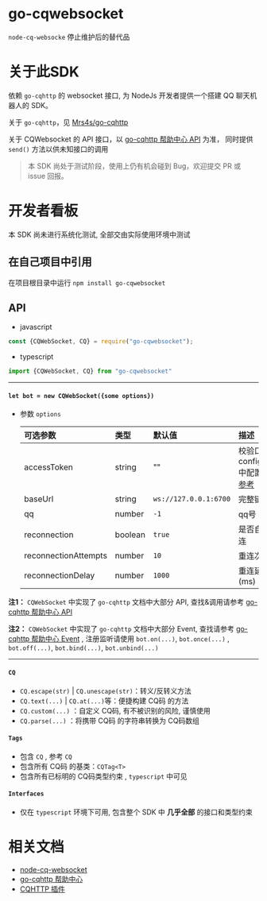 # go-cqwebsocket

`node-cq-websocke` 停止维护后的替代品

# 关于此SDK

依赖 `go-cqhttp` 的 websocket 接口, 为 NodeJs 开发者提供一个搭建 QQ 聊天机器人的 SDK。

关于 `go-cqhttp`，见 [Mrs4s/go-cqhttp](https://github.com/Mrs4s/go-cqhttp)

关于 CQWebsocket 的 API 接口，以 [go-cqhttp 帮助中心 API](https://ishkong.github.io/go-cqhttp-docs/api/) 为准， 同时提供 `send()`
方法以供未知接口的调用

> 本 SDK 尚处于测试阶段，使用上仍有机会碰到 Bug，欢迎提交 PR 或 issue 回报。

# 开发者看板

本 SDK 尚未进行系统化测试, 全部交由实际使用环境中测试

## 在自己项目中引用

在项目根目录中运行 `npm install go-cqwebsocket`

## API

- javascript

```javascript
const {CQWebSocket, CQ} = require("go-cqwebsocket");
```

- typescript

```typescript
import {CQWebSocket, CQ} from "go-cqwebsocket"
```

------------------------------------

#### `let bot = new CQWebSocket({some options})`

- 参数 `options`

  | 可选参数             | 类型    | 默认值                | 描述                                                         |
  | :------------------- | :------ | :-------------------- | :----------------------------------------------------------- |
  | accessToken          | string  | ""                    | 校验口令, config.hjson中配置<br/>[参考](https://ishkong.github.io/go-cqhttp-docs/guide/adminApi.html#公共参数) |
  | baseUrl              | string  | `ws://127.0.0.1:6700` | 完整链接                                                     |
  | qq                   | number  | `-1`                  | qq号                                                         |
  | reconnection         | boolean | `true`                | 是否自动重连                                                 |
  | reconnectionAttempts | number  | `10`                  | 重连次数                                                     |
  | reconnectionDelay    | number  | `1000`                | 重连延时(ms)                                                 |

**注1：** `CQWebSocket` 中实现了 `go-cqhttp` 文档中大部分 API,
查找&调用请参考 [go-cqhttp 帮助中心 API](https://ishkong.github.io/go-cqhttp-docs/api/)

**注2：** `CQWebSocket` 中实现了 `go-cqhttp` 文档中大部分 Event,
查找请参考 [go-cqhttp 帮助中心 Event](https://ishkong.github.io/go-cqhttp-docs/event/) , 注册监听请使用 `bot.on(...)`, `bot.once(...)`
, `bot.off(...)`, `bot.bind(...)`, `bot.unbind(...)`

------------------------------------

#### `CQ`

- `CQ.escape(str)` | `CQ.unescape(str)`：转义/反转义方法
- `CQ.text(...)` | `CQ.at(...)`等：便捷构建 CQ码 的方法
- `CQ.custom(...)` ：自定义 CQ码, 有不被识别的风险, 谨慎使用
- `CQ.parse(...)` ：将携带 CQ码 的字符串转换为 CQ码数组

#### `Tags`

- 包含 `CQ` ,  参考 `CQ` 
- 包含所有 CQ码 的基类：`CQTag<T>` 
- 包含所有已标明的 CQ码类型约束  , `typescript` 中可见

#### `Interfaces`

- 仅在 `typescript` 环境下可用, 包含整个 SDK 中 **几乎全部** 的接口和类型约束

# 相关文档

- [node-cq-websocket](https://github.com/momocow/node-cq-websocket/blob/master/README.md)
- [go-cqhttp 帮助中心](https://ishkong.github.io/go-cqhttp-docs/)
- [CQHTTP 插件](https://richardchien.gitee.io/coolq-http-api/docs/4.15/#/)
